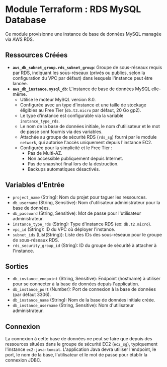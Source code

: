 # Module Terraform : RDS MySQL Database

Ce module provisionne une instance de base de données MySQL managée via AWS RDS.

## Ressources Créées

*   **`aws_db_subnet_group.rds_subnet_group`**: Groupe de sous-réseaux requis par RDS, indiquant les sous-réseaux (privés ou publics, selon la configuration du VPC par défaut) dans lesquels l'instance peut être lancée.
*   **`aws_db_instance.mysql_db`**: L'instance de base de données MySQL elle-même.
    *   Utilise le moteur MySQL version 8.0.
    *   Configurée avec un type d'instance et une taille de stockage éligibles au Free Tier (`db.t3.micro` par défaut, 20 Go gp2).
    *   Le type d'instance est configurable via la variable `instance_type_rds`.
    *   Le nom de la base de données initiale, le nom d'utilisateur et le mot de passe sont fournis via des variables.
    *   Attachée au groupe de sécurité RDS (`rds_sg`) fourni par le module `network`, qui autorise l'accès uniquement depuis l'instance EC2.
    *   Configurée pour la simplicité et le Free Tier :
        *   Pas de Multi-AZ.
        *   Non accessible publiquement depuis Internet.
        *   Pas de snapshot final lors de la destruction.
        *   Backups automatiques désactivés.

## Variables d'Entrée

*   `project_name` (String): Nom du projet pour taguer les ressources.
*   `db_username` (String, Sensitive): Nom d'utilisateur administrateur pour la base de données.
*   `db_password` (String, Sensitive): Mot de passe pour l'utilisateur administrateur.
*   `instance_type_rds` (String): Type d'instance RDS (ex: `db.t2.micro`).
*   `vpc_id` (String): ID du VPC où déployer l'instance.
*   `subnet_ids` (List(String)): Liste des IDs des sous-réseaux pour le groupe de sous-réseaux RDS.
*   `rds_security_group_id` (String): ID du groupe de sécurité à attacher à l'instance.

## Sorties

*   `db_instance_endpoint` (String, Sensitive): Endpoint (hostname) à utiliser pour se connecter à la base de données depuis l'application.
*   `db_instance_port` (Number): Port de connexion à la base de données (par défaut 3306).
*   `db_instance_name` (String): Nom de la base de données initiale créée.
*   `db_instance_username` (String, Sensitive): Nom d'utilisateur administrateur.

## Connexion

La connexion à cette base de données ne peut se faire que depuis des ressources situées dans le groupe de sécurité EC2 (`ec2_sg`), typiquement l'instance `ec2-java-tomcat`. L'application Java devra utiliser l'endpoint, le port, le nom de la base, l'utilisateur et le mot de passe pour établir la connexion JDBC.
